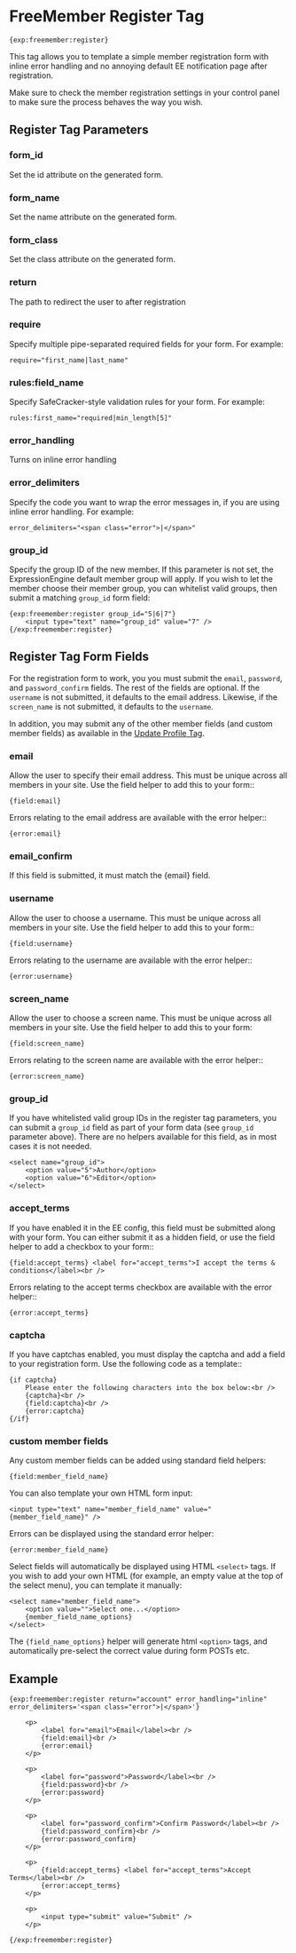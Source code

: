 # FreeMember Register Tag

    {exp:freemember:register}

This tag allows you to template a simple member registration form with inline error handling
and no annoying default EE notification page after registration.

Make sure to check the member registration settings in your control panel to make sure the
process behaves the way you wish.

## Register Tag Parameters

### form_id
Set the id attribute on the generated form.

### form_name
Set the name attribute on the generated form.

### form_class
Set the class attribute on the generated form.

### return
The path to redirect the user to after registration

### require
Specify multiple pipe-separated required fields for your form. For example:

    require="first_name|last_name"

### rules:field_name
Specify SafeCracker-style validation rules for your form. For example:

    rules:first_name="required|min_length[5]"

### error_handling
Turns on inline error handling

### error_delimiters
Specify the code you want to wrap the error messages in, if you are using inline error handling.
For example:

    error_delimiters="<span class="error">|</span>"

### group_id
Specify the group ID of the new member. If this parameter is not set, the ExpressionEngine default
member group will apply. If you wish to let the member choose their member group, you can whitelist
valid groups, then submit a matching `group_id` form field:

    {exp:freemember:register group_id="5|6|7"}
        <input type="text" name="group_id" value="7" />
    {/exp:freemember:register}

## Register Tag Form Fields

For the registration form to work, you you must submit the ``email``, ``password``, and
``password_confirm`` fields. The rest of the fields are optional. If the ``username`` is not
submitted, it defaults to the email address. Likewise, if the ``screen_name`` is not submitted,
it defaults to the ``username``.

In addition, you may submit any of the other member fields (and custom member fields) as
available in the [Update Profile Tag](Update-Profile-Tag).

### email
Allow the user to specify their email address. This must be unique across all members in your
site. Use the field helper to add this to your form::

    {field:email}

Errors relating to the email address are available with the error helper::

    {error:email}

### email_confirm
If this field is submitted, it must match the {email} field.

### username
Allow the user to choose a username. This must be unique across all members in your site.
Use the field helper to add this to your form::

    {field:username}

Errors relating to the username are available with the error helper::

    {error:username}

### screen_name
Allow the user to choose a screen name. This must be unique across all members in your site.
Use the field helper to add this to your form:

    {field:screen_name}

Errors relating to the screen name are available with the error helper::

    {error:screen_name}

### group_id
If you have whitelisted valid group IDs in the register tag parameters, you can submit a `group_id`
field as part of your form data (see `group_id` parameter above). There are no helpers available
for this field, as in most cases it is not needed.

    <select name="group_id">
        <option value="5">Author</option>
        <option value="6">Editor</option>
    </select>

### accept_terms
If you have enabled it in the EE config, this field must be submitted along with your form. You
can either submit it as a hidden field, or use the field helper to add a checkbox to your form::

    {field:accept_terms} <label for="accept_terms">I accept the terms & conditions</label><br />

Errors relating to the accept terms checkbox are available with the error helper::

    {error:accept_terms}

### captcha
If you have captchas enabled, you must display the captcha and add a field to your registration
form. Use the following code as a template::

    {if captcha}
        Please enter the following characters into the box below:<br />
        {captcha}<br />
        {field:captcha}<br />
        {error:captcha}
    {/if}

### custom member fields
Any custom member fields can be added using standard field helpers:

    {field:member_field_name}

You can also template your own HTML form input:

    <input type="text" name="member_field_name" value="{member_field_name}" />

Errors can be displayed using the standard error helper:

    {error:member_field_name}

Select fields will automatically be displayed using HTML `<select>` tags. If you wish to add your own HTML (for example, an empty value at the top of the select menu), you can template it manually:

    <select name="member_field_name">
        <option value="">Select one...</option>
        {member_field_name_options}
    </select>

The `{field_name_options}` helper will generate html `<option>` tags, and automatically pre-select the correct value during form POSTs etc.

## Example

    {exp:freemember:register return="account" error_handling="inline" error_delimiters='<span class="error">|</span>'}

        <p>
            <label for="email">Email</label><br />
            {field:email}<br />
            {error:email}
        </p>

        <p>
            <label for="password">Password</label><br />
            {field:password}<br />
            {error:password}
        </p>

        <p>
            <label for="password_confirm">Confirm Password</label><br />
            {field:password_confirm}<br />
            {error:password_confirm}
        </p>

        <p>
            {field:accept_terms} <label for="accept_terms">Accept Terms</label><br />
            {error:accept_terms}
        </p>

        <p>
            <input type="submit" value="Submit" />
        </p>

    {/exp:freemember:register}